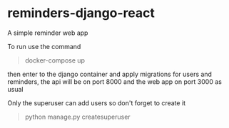 # reminders-django-react

A simple reminder web app

To run use the command

>docker-compose up

then enter to the django container and apply migrations for users and reminders, 
the api will be on port 8000 and the web app on port 3000 as usual

Only the superuser can add users so don't forget to create it

>python manage.py createsuperuser
